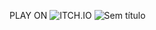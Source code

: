 PLAY ON ![ITCH.IO](https://bigsmoke288.itch.io/runwrath)
![Sem título](https://github.com/user-attachments/assets/6bf65973-0d31-4913-8aee-7d668aaced26)
